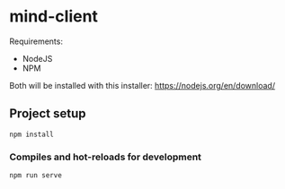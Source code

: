 # mind-client

Requirements:
* NodeJS
* NPM

Both will be installed with this installer: https://nodejs.org/en/download/

## Project setup
```
npm install
```

### Compiles and hot-reloads for development
```
npm run serve
```
